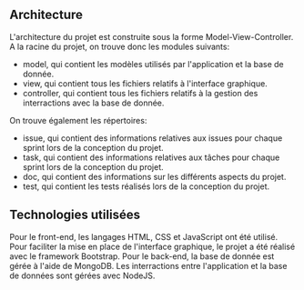 Architecture
------------

L'architecture du projet est construite sous la forme Model-View-Controller. A la racine du projet,
on trouve donc les modules suivants:
* model, qui contient les modèles utilisés par l'application et la base de donnée.
* view, qui contient tous les fichiers relatifs à l'interface graphique.
* controller, qui contient tous les fichiers relatifs à la gestion des interractions avec la base de donnée.</br>

On trouve également les répertoires:
* issue, qui contient des informations relatives aux issues pour chaque sprint lors de la conception du projet.
* task, qui contient des informations relatives aux tâches pour chaque sprint lors de la conception du projet.
* doc, qui contient des informations sur les différents aspects du projet.
* test, qui contient les tests réalisés lors de la conception du projet.

Technologies utilisées
----------------------

Pour le front-end, les langages HTML, CSS et JavaScript ont été utilisé. Pour faciliter la mise en place de
l'interface graphique, le projet a été réalisé avec le framework Bootstrap. 
Pour le back-end, la base de donnée est gérée à l'aide de MongoDB. Les interractions entre l'application et
la base de données sont gérées avec NodeJS.